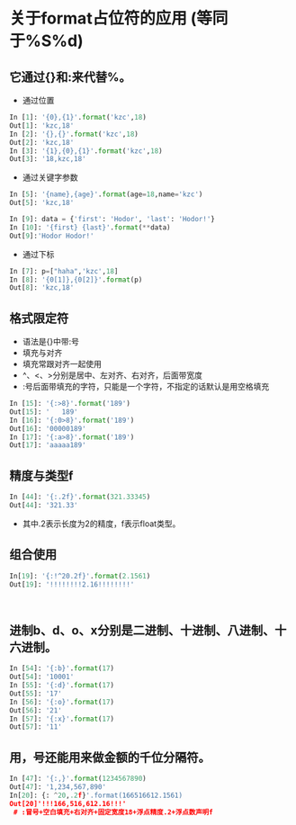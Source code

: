 # 关于format占位符的应用 (等同于%S%d)
## 它通过{}和:来代替%。

- 通过位置
```py
In [1]: '{0},{1}'.format('kzc',18)
Out[1]: 'kzc,18'
In [2]: '{},{}'.format('kzc',18)
Out[2]: 'kzc,18'
In [3]: '{1},{0},{1}'.format('kzc',18)
Out[3]: '18,kzc,18'
```

- 通过关键字参数

```py
In [5]: '{name},{age}'.format(age=18,name='kzc')
Out[5]: 'kzc,18'

In [9]: data = {'first': 'Hodor', 'last': 'Hodor!'}
In [10]: '{first} {last}'.format(**data)
Out[9]:'Hodor Hodor!'
```

- 通过下标

```py
In [7]: p=["haha",'kzc',18]
In [8]: '{0[1]},{0[2]}'.format(p)
Out[8]: 'kzc,18'

```

## 格式限定符

- 语法是{}中带:号
- 填充与对齐
- 填充常跟对齐一起使用
- ^、<、>分别是居中、左对齐、右对齐，后面带宽度
- :号后面带填充的字符，只能是一个字符，不指定的话默认是用空格填充

```	py
In [15]: '{:>8}'.format('189')
Out[15]: '   189'
In [16]: '{:0>8}'.format('189')
Out[16]: '00000189'
In [17]: '{:a>8}'.format('189')
Out[17]: 'aaaaa189'
```
## 精度与类型f

```py
In [44]: '{:.2f}'.format(321.33345)
Out[44]: '321.33'
```

- 其中.2表示长度为2的精度，f表示float类型。
## 组合使用
```py
In[19]: '{:!^20.2f}'.format(2.1561)
Out[19]: '!!!!!!!!2.16!!!!!!!!'




```

## 进制b、d、o、x分别是二进制、十进制、八进制、十六进制。

```py	
In [54]: '{:b}'.format(17)
Out[54]: '10001'
In [55]: '{:d}'.format(17)
Out[55]: '17'
In [56]: '{:o}'.format(17)
Out[56]: '21'
In [57]: '{:x}'.format(17)
Out[57]: '11'
```
## 用，号还能用来做金额的千位分隔符。

```py	
In [47]: '{:,}'.format(1234567890)
Out[47]: '1,234,567,890'
In[20]: {: ^20,.2f}'.format(166516612.1561)
Out[20]'!!!166,516,612.16!!!'
 # :冒号+空白填充+右对齐+固定宽度18+浮点精度.2+浮点数声明f
```